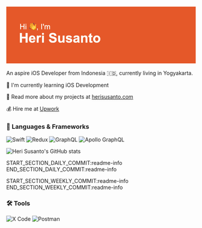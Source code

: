 
![alt text](https://github.com/herrisusanto/herrisusanto/blob/main/header.png?raw=true)
<p>An aspire iOS Developer from Indonesia 🇮🇩, currently living in Yogyakarta.</p> 

🧠 I'm currently learning iOS Development

🚀 Read more about my projects at [herisusanto.com](https://www.herisusanto.com) 

💰 Hire me at [Upwork](https://www.upwork.com/freelancers/~018a27ba7b5d9b20fe?viewMode=1) 
<br/>    
 
<h3>🤖 Languages & Frameworks</h3>

![Swift](https://img.shields.io/badge/Swift-FA7343?style=for-the-badge&logo=swift&logoColor=white)
![Redux](https://img.shields.io/badge/redux-%23593d88.svg?style=for-the-badge&logo=redux&logoColor=white)
![GraphQL](https://img.shields.io/badge/-GraphQL-E10098?style=for-the-badge&logo=graphql&logoColor=white) 
![Apollo GraphQL](https://img.shields.io/badge/Apollo%20GraphQL-311C87?&style=for-the-badge&logo=Apollo%20GraphQL&logoColor=white)
<br/>


![Heri Susanto's GitHub stats](https://github-readme-stats.vercel.app/api?username=herrisusanto&show_icons=true&theme=radical)   

START_SECTION_DAILY_COMMIT:readme-info
END_SECTION_DAILY_COMMIT:readme-info

START_SECTION_WEEKLY_COMMIT:readme-info
END_SECTION_WEEKLY_COMMIT:readme-info 

 
<h3>🛠️ Tools</h3>

![X Code](https://img.shields.io/badge/Xcode-007ACC?style=for-the-badge&logo=Xcode&logoColor=white)
![Postman](https://img.shields.io/badge/Postman-FF6C37?style=for-the-badge&logo=postman&logoColor=white)
